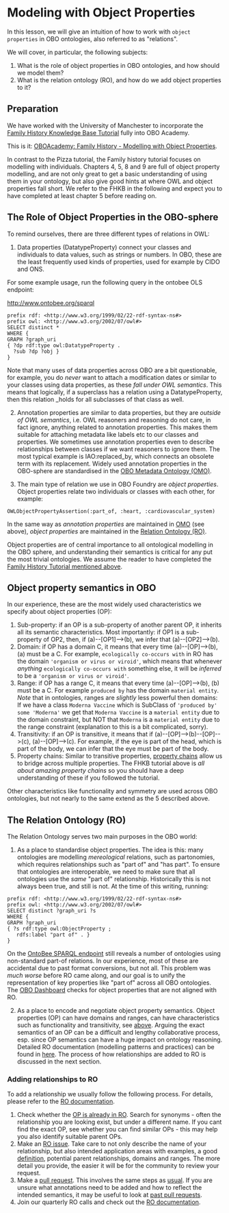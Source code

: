 # Modeling with Object Properties

In this lesson, we will give an intuition of how to work with `object properties` in OBO ontologies, also referred to as "relations".

We will cover, in particular, the following subjects:

1. What is the role of object properties in OBO ontologies, and how should we model them?
2. What is the relation ontology (RO), and how do we add object properties to it?

<a name="preparation"></a> 
## Preparation

We have worked with the University of Manchester to incorporate the [Family History Knowledge Base Tutorial](http://owl.cs.manchester.ac.uk/publications/talks-and-tutorials/fhkbtutorial/) fully into OBO Academy. 

This is it: [OBOAcademy: Family History - Modelling with Object Properties](../tutorial/fhkb.md).

In contrast to the Pizza tutorial, the Family history tutorial focuses on modelling with individuals. Chapters 4, 5, 8 and 9 are full of object property modelling, and are not only great to get a basic understanding of using them in your ontology, but also give good hints at where OWL and object properties fall short. We refer to the FHKB in the following and expect you to have completed at least chapter 5 before reading on.

## The Role of Object Properties in the OBO-sphere

To remind ourselves, there are three different types of relations in OWL:

1. Data properties (DatatypeProperty) connect your classes and individuals to data values, such as strings or numbers. In OBO, these are the least frequently used kinds of properties, used for example by CIDO and ONS.

For some example usage, run the following query in the ontobee OLS endpoint:

http://www.ontobee.org/sparql

```
prefix rdf: <http://www.w3.org/1999/02/22-rdf-syntax-ns#> 
prefix owl: <http://www.w3.org/2002/07/owl#> 
SELECT distinct *
WHERE { 
GRAPH ?graph_uri
{ ?dp rdf:type owl:DatatypeProperty .
  ?sub ?dp ?obj } 
}
```

Note that many uses of data properties across OBO are a bit questionable, for example, you do _never_ want to attach a modification dates or similar to your classes using data properties, as these _fall under OWL semantics_. This means that logically, if a superclass has a relation using a DatatypeProperty, then this relation _holds for all subclasses of that class as well.

2. Annotation properties are similar to data properties, but they are _outside of OWL semantics_, i.e. OWL reasoners and reasoning do not care, in fact ignore, anything related to annotation properties. This makes them suitable for attaching metadata like labels etc to our classes and properties. We sometimes use annotation properties even to describe relationships between classes if we want reasoners to ignore them. The most typical example is IAO:replaced_by, which connects an obsolete term with its replacement. Widely used annotation properties in the OBO-sphere are standardised in the [OBO Metadata Ontology (OMO)](https://github.com/information-artifact-ontology/ontology-metadata).

3. The main type of relation we use in OBO Foundry are _object properties_. Object properties relate two individuals or classes with each other, for example:

```
OWLObjectPropertyAssertion(:part_of, :heart, :cardiovascular_system)
```

In the same way as _annotation properties_ are maintained in [OMO](https://github.com/information-artifact-ontology/ontology-metadata) (see above), _object properties_ are maintained in the [Relation Ontology (RO)](https://github.com/oborel/obo-relations).

Object properties are of central importance to all ontological modelling in the OBO sphere, and understanding their semantics is critical for any put the most trivial ontologies. We assume the reader to have completed the [Family History Tutorial mentioned above](#preparation).

<a name="semantics"></a> 
## Object property semantics in OBO

In our experience, these are the most widely used characteristics we specify about object properties (OP):

1. Sub-property: if an OP is a sub-property of another parent OP, it inherits all its semantic characteristics. Most importantly: if OP1 is a sub-property of OP2, then, if (a)--[OP1]-->(b), we infer that (a)--[OP2]-->(b).
2. Domain: if OP has a domain C, it means that every time (a)--[OP]-->(b), (a) must be a C. For example, `ecologically co-occurs with` in RO has the domain `'organism or virus or viroid'`, which means that whenever _anything_ `ecologically co-occurs with` something else, it will be _inferred_ to be a `'organism or virus or viroid'`.
3. Range: if OP has a range C, it means that every time (a)--[OP]-->(b), (b) must be a C. For example `produced by` has the domain `material entity`. _Note_ that in ontologies, ranges are _slightly_ less powerful then domains: If we have a class `Moderna Vaccine` which is SubClass of `'produced by' some 'Moderna'` we get that `Moderna Vaccine` is a `material entity` due to the domain constraint, but NOT that `Moderna` is a `material entity` due to the range constraint (explanation to this is a bit complicated, sorry).
4. Transitivity: if an OP is transitive, it means that if (a)--[OP]-->(b)--[OP]-->(c), (a)--[OP]-->(c). For example, if the eye is part of the head, which is part of the body, we can infer that the eye must be part of the body.
5. Property chains: Similar to transitive properties, [property chains](https://oborel.github.io/obo-relations/property-chains/) allow us to bridge across multiple properties. The FHKB tutorial above is _all about amazing property chains_ so you should have a deep understanding of these if you followed the tutorial.

Other characteristics like functionality and symmetry are used across OBO ontologies, but not nearly to the same extend as the 5 described above.

## The Relation Ontology (RO)

The Relation Ontology serves two main purposes in the OBO world:

1. As a place to standardise object properties. The idea is this: many ontologies are modelling _mereological_ relations, such as partonomies, which requires relationships such as "part of" and "has part". To ensure that ontologies are interoperable, we need to make sure that all ontologies use the _same_ "part of" relationship. Historically this is not always been true, and still is not. At the time of this writing, running:
```
prefix rdf: <http://www.w3.org/1999/02/22-rdf-syntax-ns#> 
prefix owl: <http://www.w3.org/2002/07/owl#> 
SELECT distinct ?graph_uri ?s
WHERE { 
GRAPH ?graph_uri 
{ ?s rdf:type owl:ObjectProperty ;
   rdfs:label "part of" . } 
}
```
On the [OntoBee SPARQL endpoint](http://www.ontobee.org/sparql) still reveals a number of ontologies using non-standard part-of relations. In our experience, most of these are accidental due to past format conversions, but not all. This problem was _much worse_ before RO came along, and our goal is to unify the representation of key properties like "part of" across all OBO ontologies. The [OBO Dashboard](http://dashboard.obofoundry.org/) checks for object properties that are not aligned with RO.

2. As a place to encode and negotiate object property semantics. Object properties (OP) can have domains and ranges, can have characteristics such as functionality and transitivity, see [above](#semantics). Arguing the exact semantics of an OP can be a difficult and lengthy collaborative process, esp. since OP semantics can have a huge impact on ontology reasoning. Detailed RO documentation (modelling patterns and practices) can be found in [here](https://oborel.github.io/obo-relations/). The process of how relationships are added to RO is discussed in the next section.

### Adding relationships to RO

To add a relationship we usually follow the following process. For details, please refer to the [RO documentation](https://oborel.github.io/obo-relations/).

1. Check whether the [OP is already in RO](https://www.ebi.ac.uk/ols/ontologies/ro). Search for synonyms - often the relationship you are looking exist, but under a different name. If you cant find the exact OP, see whether you can find similar OPs - this may help you also identify suitable parent OPs.
2. Make an [RO issue](https://github.com/oborel/obo-relations/issues). Take care to not only describe the name of your relationship, but also intended application areas with examples, a good [definition](https://github.com/oborel/obo-relations/issues/523), potential parent relationships, domains and ranges. The more detail you provide, the easier it will be for the community to review your request.
3. Make a [pull request](https://github.com/oborel/obo-relations/pulls). This involves the same steps as [usual](../howto/github_create_pull_request.md). If you are unsure what annotations need to be added and how to reflect the intended semantics, it may be useful to look at [past pull requests](https://github.com/oborel/obo-relations/pull/490/files).
4. Join our quarterly RO calls and check out the [RO documentation](https://oborel.github.io/obo-relations/).
